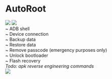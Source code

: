 # AutoRoot
<img src='https://img.shields.io/badge/Root-Keep calm and root your phone-green?link=https://androidcentral.com/root&link=https://androidcentral.com/root'> <img src='https://img.shields.io/badge/Rootkit-Be careful-red'><br />
~ ADB shell<br />
~ Device connection<br />
~ Backup data<br />
~ Restore data<br />
~ Remove passcode (emergency purposes only)<br />
~ Unlock bootloader<br />
~ Flash recovery<br />
<i>Todo: apk reverse engineering commands</i>
<br />
<img src='screen122913.png' />
